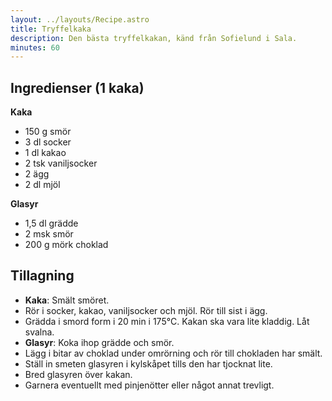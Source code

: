 ```yaml
---
layout: ../layouts/Recipe.astro
title: Tryffelkaka
description: Den bästa tryffelkakan, känd från Sofielund i Sala.
minutes: 60
---
```


## Ingredienser (1 kaka)

**Kaka**

- 150 g smör
- 3 dl socker
- 1 dl kakao
- 2 tsk vaniljsocker
- 2 ägg
- 2 dl mjöl

**Glasyr**

- 1,5 dl grädde
- 2 msk smör
- 200 g mörk choklad

## Tillagning

- **Kaka**: Smält smöret.
- Rör i socker, kakao, vaniljsocker och mjöl. Rör till sist i ägg.
- Grädda i smord form i 20 min i 175°C. Kakan ska vara lite kladdig. Låt svalna.
- **Glasyr**: Koka ihop grädde och smör.
- Lägg i bitar av choklad under omrörning och rör till chokladen har smält.
- Ställ in smeten glasyren i kylskåpet tills den har tjocknat lite.
- Bred glasyren över kakan.
- Garnera eventuellt med pinjenötter eller något annat trevligt.
